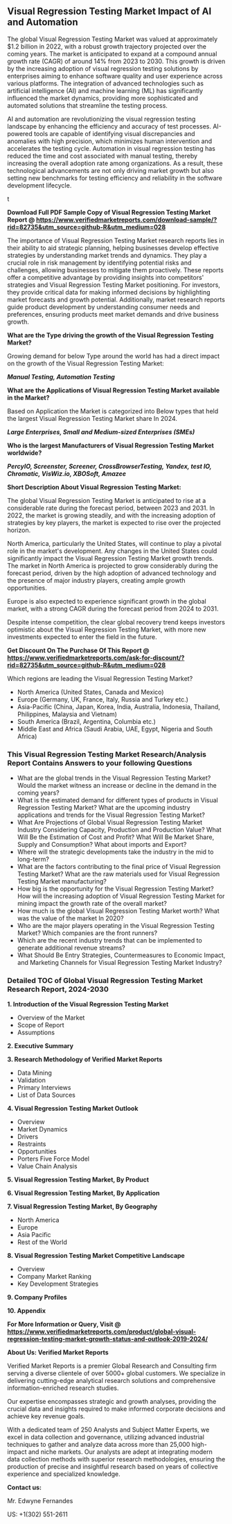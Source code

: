<h2>Visual Regression Testing Market Impact of AI and Automation</h2><p>The global Visual Regression Testing Market was valued at approximately $1.2 billion in 2022, with a robust growth trajectory projected over the coming years. The market is anticipated to expand at a compound annual growth rate (CAGR) of around 14% from 2023 to 2030. This growth is driven by the increasing adoption of visual regression testing solutions by enterprises aiming to enhance software quality and user experience across various platforms. The integration of advanced technologies such as artificial intelligence (AI) and machine learning (ML) has significantly influenced the market dynamics, providing more sophisticated and automated solutions that streamline the testing process.</p><p>AI and automation are revolutionizing the visual regression testing landscape by enhancing the efficiency and accuracy of test processes. AI-powered tools are capable of identifying visual discrepancies and anomalies with high precision, which minimizes human intervention and accelerates the testing cycle. Automation in visual regression testing has reduced the time and cost associated with manual testing, thereby increasing the overall adoption rate among organizations. As a result, these technological advancements are not only driving market growth but also setting new benchmarks for testing efficiency and reliability in the software development lifecycle.</p>t</p><p id="" class=""><strong>Download Full PDF Sample Copy of Visual Regression Testing Market Report @ <a href="https://www.verifiedmarketreports.com/download-sample/?rid=82735&utm_source=github-R&utm_medium=028" target="_blank">https://www.verifiedmarketreports.com/download-sample/?rid=82735&utm_source=github-R&utm_medium=028</a></strong></p><p>The importance of&nbsp;Visual Regression Testing Market research reports lies in their ability to aid strategic planning, helping businesses develop effective strategies by understanding market trends and dynamics. They play a crucial role in risk management by identifying potential risks and challenges, allowing businesses to mitigate them proactively. These reports offer a competitive advantage by providing insights into competitors' strategies and Visual Regression Testing Market positioning. For investors, they provide critical data for making informed decisions by highlighting market forecasts and growth potential. Additionally, market research reports guide product development by understanding consumer needs and preferences, ensuring products meet market demands and drive business growth.</p><p><strong>What are the&nbsp;Type driving the growth of the Visual Regression Testing Market?</strong></p><p id="" class="">Growing demand for below Type around the world has had a direct impact on the growth of the Visual Regression Testing Market:</p><em><strong>Manual Testing, Automation Testing</strong></em></p><strong>What are the&nbsp;Applications&nbsp;of Visual Regression Testing Market available in the Market?</strong></p><p id="" class="">Based on Application the Market is categorized into Below types that held the largest Visual Regression Testing Market share In 2024.</p><em><strong>Large Enterprises, Small and Medium-sized Enterprises (SMEs)</strong></em></p><strong>Who is the largest Manufacturers of Visual Regression Testing Market worldwide?</strong></p><p><em><strong>PercyIO, Screenster, Screener, CrossBrowserTesting, Yandex, test IO, Chromatic, VisWiz.io, XBOSoft, Amazee</strong></em></p><p id="" class=""><strong>Short Description About Visual Regression Testing Market:</strong></p><p>The global Visual Regression Testing Market is anticipated to rise at a considerable rate during the forecast period, between 2023 and 2031. In 2022, the market is growing steadily, and with the increasing adoption of strategies by key players, the market is expected to rise over the projected horizon.</p><p>North America, particularly the United States, will continue to play a pivotal role in the market's development. Any changes in the United States could significantly impact the Visual Regression Testing Market growth trends. The market in North America is projected to grow considerably during the forecast period, driven by the high adoption of advanced technology and the presence of major industry players, creating ample growth opportunities.</p><p>Europe is also expected to experience significant growth in the global market, with a strong CAGR during the forecast period from 2024 to 2031.</p><p>Despite intense competition, the clear global recovery trend keeps investors optimistic about the Visual Regression Testing Market, with more new investments expected to enter the field in the future.</p><p id="" class=""><strong>Get Discount On The Purchase Of This Report @ <a href="https://www.verifiedmarketreports.com/ask-for-discount/?rid=82735&utm_source=github-R&utm_medium=028" target="_blank">https://www.verifiedmarketreports.com/ask-for-discount/?rid=82735&utm_source=github-R&utm_medium=028</a></strong></p>Which regions are leading the Visual Regression Testing Market?</p><ul><li>North America (United States, Canada and Mexico)</li><li>Europe (Germany, UK, France, Italy, Russia and Turkey etc.)</li><li>Asia-Pacific (China, Japan, Korea, India, Australia, Indonesia, Thailand, Philippines, Malaysia and Vietnam)</li><li>South America (Brazil, Argentina, Columbia etc.)</li><li>Middle East and Africa (Saudi Arabia, UAE, Egypt, Nigeria and South Africa)</li></ul><h3 id="" class="">This Visual Regression Testing Market Research/Analysis Report Contains Answers to your following Questions</h3><ul><li>What are the global trends in the Visual Regression Testing Market? Would the market witness an increase or decline in the demand in the coming years?</li><li>What is the estimated demand for different types of products in Visual Regression Testing Market? What are the upcoming industry applications and trends for the Visual Regression Testing Market?</li><li>What Are Projections of Global Visual Regression Testing Market Industry Considering Capacity, Production and Production Value? What Will Be the Estimation of Cost and Profit? What Will Be Market Share, Supply and Consumption? What about imports and Export?</li><li>Where will the strategic developments take the industry in the mid to long-term?</li><li>What are the factors contributing to the final price of Visual Regression Testing Market? What are the raw materials used for Visual Regression Testing Market manufacturing?</li><li>How big is the opportunity for the Visual Regression Testing Market? How will the increasing adoption of Visual Regression Testing Market for mining impact the growth rate of the overall market?</li><li>How much is the global Visual Regression Testing Market worth? What was the value of the market In 2020?</li><li>Who are the major players operating in the Visual Regression Testing Market? Which companies are the front runners?</li><li>Which are the recent industry trends that can be implemented to generate additional revenue streams?</li><li>What Should Be Entry Strategies, Countermeasures to Economic Impact, and Marketing Channels for Visual Regression Testing Market Industry?</li></ul><h3 id="" class="">Detailed TOC of Global Visual Regression Testing Market Research Report, 2024-2030</h3><p id="" class=""><strong>1. Introduction of the Visual Regression Testing Market</strong></p><ul><li>Overview of the Market</li><li>Scope of Report</li><li>Assumptions</li></ul><p id="" class=""><strong>2. Executive Summary</strong></p><p id="" class=""><strong>3. Research Methodology of Verified Market Reports</strong></p><ul><li>Data Mining</li><li>Validation</li><li>Primary Interviews</li><li>List of Data Sources</li></ul><p id="" class=""><strong>4. Visual Regression Testing Market Outlook</strong></p><ul><li>Overview</li><li>Market Dynamics</li><li>Drivers</li><li>Restraints</li><li>Opportunities</li><li>Porters Five Force Model</li><li>Value Chain Analysis</li></ul><p id="" class=""><strong>5. Visual Regression Testing Market, By Product</strong></p><p id="" class=""><strong>6. Visual Regression Testing Market, By Application</strong></p><p id="" class=""><strong>7. Visual Regression Testing Market, By Geography</strong></p><ul><li>North America</li><li>Europe</li><li>Asia Pacific</li><li>Rest of the World</li></ul><p id="" class=""><strong>8. Visual Regression Testing Market Competitive Landscape</strong></p><ul><li>Overview</li><li>Company Market Ranking</li><li>Key Development Strategies</li></ul><p id="" class=""><strong>9. Company Profiles</strong></p><p id="" class=""><strong>10. Appendix</strong></p><p id="" class=""><strong>For More Information or Query, Visit @ <a href="https://www.verifiedmarketreports.com/product/global-visual-regression-testing-market-growth-status-and-outlook-2019-2024/" target="_blank">https://www.verifiedmarketreports.com/product/global-visual-regression-testing-market-growth-status-and-outlook-2019-2024/</a></strong></p><p id="" class=""><strong>About Us: Verified Market Reports</strong></p><p id="" class="">Verified Market Reports is a premier Global Research and Consulting firm serving a diverse clientele of over 5000+ global customers. We specialize in delivering cutting-edge analytical research solutions and comprehensive information-enriched research studies.</p><p id="" class="">Our expertise encompasses strategic and growth analyses, providing the crucial data and insights required to make informed corporate decisions and achieve key revenue goals.</p><p id="" class="">With a dedicated team of 250 Analysts and Subject Matter Experts, we excel in data collection and governance, utilizing advanced industrial techniques to gather and analyze data across more than 25,000 high-impact and niche markets. Our analysts are adept at integrating modern data collection methods with superior research methodologies, ensuring the production of precise and insightful research based on years of collective experience and specialized knowledge.</p><p id="" class=""><strong>Contact us:</strong></p><p id="" class="">Mr. Edwyne Fernandes</p><p id="" class="">US: +1(302) 551-2611</p>